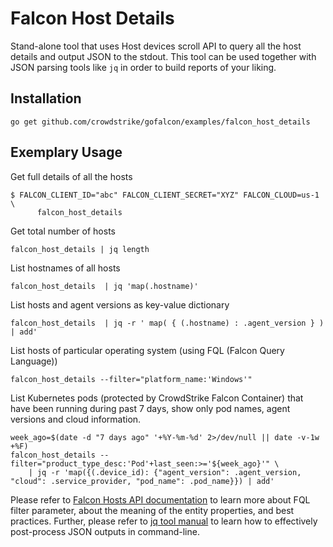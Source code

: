 # Falcon Host Details

Stand-alone tool that uses Host devices scroll API to query all the host details and output JSON to the stdout. This tool can be used together with JSON parsing tools like `jq` in order to build reports of your liking.

## Installation

```
go get github.com/crowdstrike/gofalcon/examples/falcon_host_details
```

## Exemplary Usage

Get full details of all the hosts

```
$ FALCON_CLIENT_ID="abc" FALCON_CLIENT_SECRET="XYZ" FALCON_CLOUD=us-1 \
      falcon_host_details
```

Get total number of hosts

```
falcon_host_details | jq length
```

List hostnames of all hosts
```
falcon_host_details  | jq 'map(.hostname)'
```

List hosts and agent versions as key-value dictionary
```
falcon_host_details  | jq -r ' map( { (.hostname) : .agent_version } ) | add'
```

List hosts of particular operating system (using FQL (Falcon Query Language))
```
falcon_host_details --filter="platform_name:'Windows'"
```

List Kubernetes pods (protected by CrowdStrike Falcon Container) that have been running during past 7 days, show only pod names, agent versions and cloud information.
```
week_ago=$(date -d "7 days ago" '+%Y-%m-%d' 2>/dev/null || date -v-1w +%F)
falcon_host_details --filter="product_type_desc:'Pod'+last_seen:>='${week_ago}'" \
    | jq -r 'map({(.device_id): {"agent_version": .agent_version, "cloud": .service_provider, "pod_name": .pod_name}}) | add'
```

Please refer to [Falcon Hosts API documentation](https://falcon.crowdstrike.com/documentation/84/host-and-host-group-management-apis) to learn more about FQL filter parameter, about the meaning of the entity properties, and best practices.
Further, please refer to [jq tool manual](https://stedolan.github.io/jq/manual/) to learn how to effectively post-process JSON outputs in command-line.

